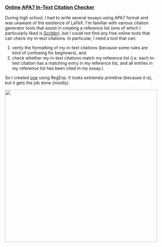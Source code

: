 ### [Online APA7 In-Text Citation Checker](https://github.com/AdenChen27/AdenChen27.github.io/tree/main/citation_checker)

<!-- There are loads of free online tools to generate a reference list (e.g. [Scribbr](https://www.scribbr.com/citation/generator/apa/)), but what about your in-text citations? Well, try [this](https://adenchen27.github.io/citation_checker/main.html). ([*Github*](https://github.com/AdenChen27/AdenChen27.github.io/tree/main/citation_checker)) -->

During high school, I had to write several essays using APA7 format and was unaware of the existence of LaTeX. I'm familiar with various citation generator tools that assist in creating a reference list (one of which I particularly liked is [Scribbr](https://www.scribbr.com/citation/generator/)), but I could not find any free online tools that can check my in-text citations. In particular, I need a tool that can: 

1. verity the formatting of my in-text citations (because some rules are kind of confusing for beginners), and
2. check whether my in-text citations match my reference list (i.e. each in-text citation has a matching entry in my reference list, and all entries in my reference list has been cited in my essay.)

So I created [one](https://adenchen27.github.io/citation_checker/main.html) using RegExp. It looks extremely primitive (because it is), but it gets the job done (mostly).

<img src="../demo/apa_in-text_checker.png" title="" alt="" width="504">


